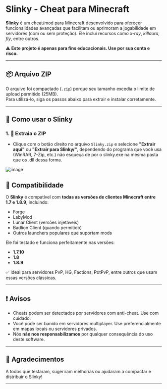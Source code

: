 # Slinky - Cheat para Minecraft

**Slinky** é um cheat/mod para Minecraft desenvolvido para oferecer funcionalidades avançadas que facilitam ou aprimoram a jogabilidade em servidores (com ou sem proteção). Ele inclui recursos como *x-ray*, *killaura*, *fly*, entre outros.

⚠️ **Este projeto é apenas para fins educacionais. Use por sua conta e risco.**

---

## 📦 Arquivo ZIP

O arquivo foi compactado (`.zip`) porque seu tamanho excedia o limite de upload permitido (25MB).  
Para utilizá-lo, siga os passos abaixo para extrair e instalar corretamente.

---

## 🚀 Como usar o Slinky

### 1. 📁 Extraia o ZIP
- Clique com o botão direito no arquivo `Slinky.zip` e selecione **"Extrair aqui"** ou **"Extrair para Slinky/"**, dependendo do programa que você usa (WinRAR, 7-Zip, etc.) não esqueça de por o slinky.exe na mesma pasta que os .dll dessa forma.

![image](https://github.com/user-attachments/assets/ca34ef43-1b71-4811-b92b-1a3903860acc)

## 🧩 Compatibilidade

O **Slinky** é compatível com **todas as versões de clientes Minecraft entre 1.7 e 1.8.9**, incluindo:

- Forge
- LabyMod
- Lunar Client (versões injetáveis)
- Badlion Client (quando permitido)
- Outros launchers populares que suportam mods

Ele foi testado e funciona perfeitamente nas versões:
- **1.7.10**
- **1.8**
- **1.8.9**

✅ Ideal para servidores PvP, HG, Factions, PotPvP, entre outros que usam essas versões clássicas.

---

## ❗ Avisos

- Cheats podem ser detectados por servidores com anti-cheat. Use com cuidado.
- Você pode ser banido em servidores multiplayer. Use preferencialmente em mapas locais ou servidores privados.
- Nós **não nos responsabilizamos** por qualquer consequência do uso deste software.

---

## 🤝 Agradecimentos

A todos que testaram, sugeriram melhorias ou ajudaram a compactar e distribuir o Slinky!

---
